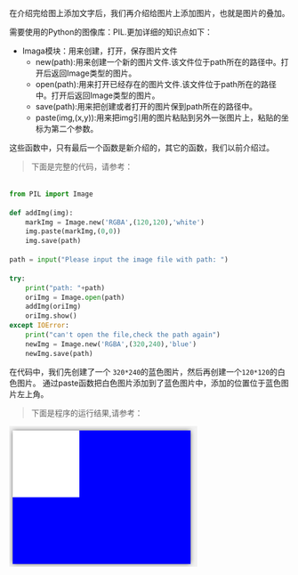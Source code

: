 
在介绍完给图上添加文字后，我们再介绍给图片上添加图片，也就是图片的叠加。

需要使用的Python的图像库：PIL.更加详细的知识点如下：
- Imaga模块：用来创建，打开，保存图片文件
  - new(path):用来创建一个新的图片文件.该文件位于path所在的路径中。打开后返回Image类型的图片。
  - open(path):用来打开已经存在的图片文件.该文件位于path所在的路径中。打开后返回Image类型的图片。
  - save(path):用来把创建或者打开的图片保到path所在的路径中。
  - paste(img,(x,y)):用来把img引用的图片粘贴到另外一张图片上，粘贴的坐标为第二个参数。

这些函数中，只有最后一个函数是新介绍的，其它的函数，我们以前介绍过。


>下面是完整的代码，请参考：

``` python

from PIL import Image

def addImg(img):
    markImg = Image.new('RGBA',(120,120),'white')
    img.paste(markImg,(0,0))
    img.save(path)

path = input("Please input the image file with path: ")

try:
    print("path: "+path)
    oriImg = Image.open(path)
    addImg(oriImg)
    oriImg.show()
except IOError:
    print("can't open the file,check the path again")
    newImg = Image.new('RGBA',(320,240),'blue')
    newImg.save(path)

```

在代码中，我们先创建了一个 ```320*240```的蓝色图片，然后再创建一个```120*120```的白色图片。
通过paste函数把白色图片添加到了蓝色图片中，添加的位置位于蓝色图片左上角。

> 下面是程序的运行结果,请参考：

![img](https://github.com/Talk8/ToolsByPython/blob/master/res/gt001.PNG)




